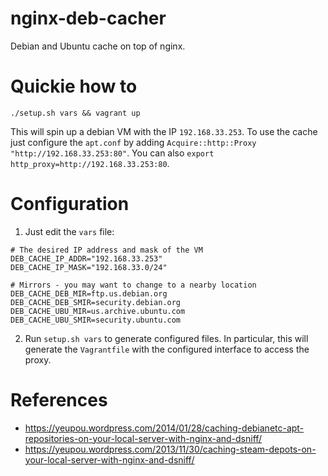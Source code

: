 # nginx-deb-cacher
Debian and Ubuntu cache on top of nginx.

# Quickie how to

`./setup.sh vars && vagrant up`

This will spin up a debian VM with the IP `192.168.33.253`. To use the cache just configure the `apt.conf` by adding `Acquire::http::Proxy "http://192.168.33.253:80"`. You can also `export http_proxy=http://192.168.33.253:80`.

# Configuration

1) Just edit the `vars` file:

```
# The desired IP address and mask of the VM
DEB_CACHE_IP_ADDR="192.168.33.253"
DEB_CACHE_IP_MASK="192.168.33.0/24"

# Mirrors - you may want to change to a nearby location
DEB_CACHE_DEB_MIR=ftp.us.debian.org
DEB_CACHE_DEB_SMIR=security.debian.org
DEB_CACHE_UBU_MIR=us.archive.ubuntu.com
DEB_CACHE_UBU_SMIR=security.ubuntu.com
```

2) Run `setup.sh vars` to generate configured files. In particular, this will generate the `Vagrantfile` with the configured interface to access the proxy.

# References

- https://yeupou.wordpress.com/2014/01/28/caching-debianetc-apt-repositories-on-your-local-server-with-nginx-and-dsniff/
- https://yeupou.wordpress.com/2013/11/30/caching-steam-depots-on-your-local-server-with-nginx-and-dsniff/